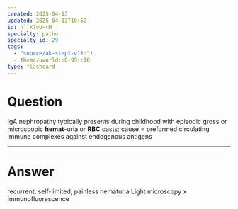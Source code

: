 ```yaml
---
created: 2025-04-13
updated: 2025-04-13T10:52
id: h``K?vU=rM
specialty: patho
specialty_id: 29
tags:
  - "source/ak-step1-v11:": 
  - theme/uworld::0-99::10
type: flashcard
---
```


# Question
IgA nephropathy typically presents during childhood with episodic gross or microscopic **hemat**-uria or **RBC** casts; cause = preformed circulating immune complexes against endogenous antigens

---

# Answer
recurrent, self-limited, painless hematuria   Light microscopy x Immunofluorescence